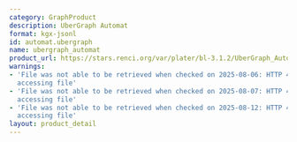 ```yaml
---
category: GraphProduct
description: UberGraph Automat
format: kgx-jsonl
id: automat.ubergraph
name: ubergraph_automat
product_url: https://stars.renci.org/var/plater/bl-3.1.2/UberGraph_Automat/latest/kgx_files
warnings:
- 'File was not able to be retrieved when checked on 2025-08-06: HTTP 404 error when
  accessing file'
- 'File was not able to be retrieved when checked on 2025-08-07: HTTP 404 error when
  accessing file'
- 'File was not able to be retrieved when checked on 2025-08-12: HTTP 404 error when
  accessing file'
layout: product_detail
---
```

